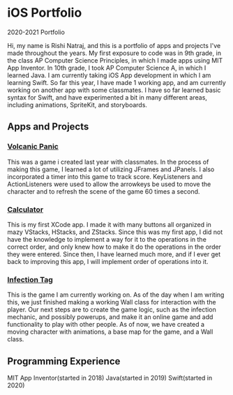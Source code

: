 # iOS Portfolio
2020-2021 Portfolio

Hi, my name is Rishi Natraj, and this is a portfolio of apps and projects I've made throughout the years. My first exposure to code was in 9th grade, in the class AP Computer Science Principles, in which I made apps using MIT App Inventor. In 10th grade, I took AP Computer Science A, in which I learned Java. I am currently taking iOS App development in which I am learning Swift. So far this year, I have made 1 working app, and am currently working on another app with some classmates. I have so far learned basic syntax for Swift, and have experimented a bit in many different areas, including animations, SpriteKit, and storyboards.

## Apps and Projects
### [Volcanic Panic](https://github.com/EPHS-Java-2020/final-post-ap-project-2020-team-idk-name)
This was a game i created last year with classmates. In the process of making this game, I learned a lot of utilizing JFrames and JPanels. I also incorporated a timer into this game to track score. KeyListeners and ActionListeners were used to allow the arrowkeys be used to move the character and to refresh the scene of the game 60 times a second. 

### [Calculator](https://github.com/rishi-n/calculator)
This is my first XCode app. I made it with many buttons all organized in mazy VStacks, HStacks, and ZStacks. Since this was my first app, I did not have the knowledge to implement a way for it to the operations in the correct order, and only knew how to make it do the operations in the order they were entered. Since then, I have learned much more, and if I ever get back to improving this app, I will implement order of operations into it.

### [Infection Tag](https://github.com/sarthyparty/Infection-Tag)
This is the game I am currently working on. As of the day when I am writing this, we just finished making a working Wall class for interaction with the player. Our next steps are to create the game logic, such as the infection mechanic, and possibly powerups, and make it an online game and add functionality to play with other people. As of now, we have created a moving character with animations, a base map for the game, and a Wall class.

## Programming Experience
MIT App Inventor(started in 2018)
Java(started in 2019)
Swift(started in 2020)

